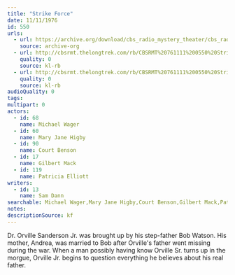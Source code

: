 ```yaml
---
title: "Strike Force"
date: 11/11/1976
id: 550
urls: 
  - url: https://archive.org/download/cbs_radio_mystery_theater/cbs_radio_mystery_theater-0501-0550.zip/cbs_radio_mystery_theater-0501-0550%2Fcbsrmt_0550_strike_force.mp3
    source: archive-org
  - url: http://cbsrmt.thelongtrek.com/rb/CBSRMT%20761111%200550%20Strike%20Force_wuwm.mp3
    quality: 0
    source: kl-rb
  - url: http://cbsrmt.thelongtrek.com/rb/CBSRMT%20761111%200550%20Strike%20Force_wbbm_rb.mp3
    quality: 0
    source: kl-rb
audioQuality: 0
tags: 
multipart: 0
actors:  
  - id: 68
    name: Michael Wager  
  - id: 60
    name: Mary Jane Higby  
  - id: 90
    name: Court Benson  
  - id: 17
    name: Gilbert Mack  
  - id: 119
    name: Patricia Elliott
writers:  
  - id: 13
    name: Sam Dann
searchable: Michael Wager,Mary Jane Higby,Court Benson,Gilbert Mack,Patricia Elliott Sam Dann
notes: 
descriptionSource: kf
---
```

Dr. Orville Sanderson Jr. was brought up by his step-father Bob Watson. His mother, Andrea, was married to Bob after Orville's father went missing during the war. When a man possibly having know Orville Sr. turns up in the morgue, Orville Jr. begins to question everything he believes about his real father.